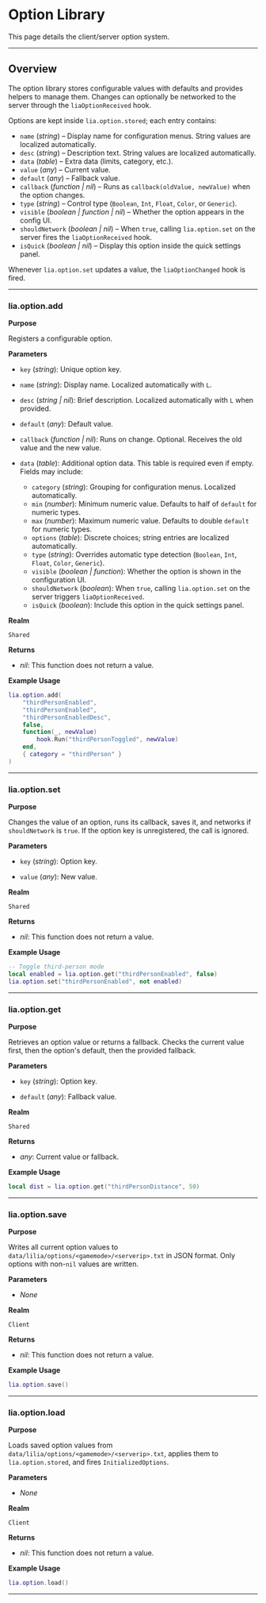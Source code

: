 # Option Library

This page details the client/server option system.

---

## Overview

The option library stores configurable values with defaults and provides helpers to manage them. Changes can optionally be networked to the server through the `liaOptionReceived` hook.

Options are kept inside `lia.option.stored`; each entry contains:

* `name` (*string*) – Display name for configuration menus. String values are localized automatically.
* `desc` (*string*) – Description text. String values are localized automatically.
* `data` (*table*) – Extra data (limits, category, etc.).
* `value` (*any*) – Current value.
* `default` (*any*) – Fallback value.
* `callback` (*function | nil*) – Runs as `callback(oldValue, newValue)` when the option changes.
* `type` (*string*) – Control type (`Boolean`, `Int`, `Float`, `Color`, or `Generic`).
* `visible` (*boolean | function | nil*) – Whether the option appears in the config UI.
* `shouldNetwork` (*boolean | nil*) – When `true`, calling `lia.option.set` on the server fires the `liaOptionReceived` hook.
* `isQuick` (*boolean | nil*) – Display this option inside the quick settings panel.

Whenever `lia.option.set` updates a value, the `liaOptionChanged` hook is fired.

---

### lia.option.add

**Purpose**

Registers a configurable option.

**Parameters**

* `key` (*string*): Unique option key.

* `name` (*string*): Display name. Localized automatically with `L`.

* `desc` (*string | nil*): Brief description. Localized automatically with `L` when provided.

* `default` (*any*): Default value.

* `callback` (*function | nil*): Runs on change. Optional. Receives the old value and the new value.
* `data` (*table*): Additional option data. This table is required even if empty. Fields may include:
  * `category` (*string*): Grouping for configuration menus. Localized automatically.
  * `min` (*number*): Minimum numeric value. Defaults to half of `default` for numeric types.
  * `max` (*number*): Maximum numeric value. Defaults to double `default` for numeric types.
  * `options` (*table*): Discrete choices; string entries are localized automatically.
  * `type` (*string*): Overrides automatic type detection (`Boolean`, `Int`, `Float`, `Color`, `Generic`).
  * `visible` (*boolean | function*): Whether the option is shown in the configuration UI.
  * `shouldNetwork` (*boolean*): When `true`, calling `lia.option.set` on the server triggers `liaOptionReceived`.
  * `isQuick` (*boolean*): Include this option in the quick settings panel.

**Realm**

`Shared`

**Returns**

* *nil*: This function does not return a value.

**Example Usage**

```lua
lia.option.add(
    "thirdPersonEnabled",
    "thirdPersonEnabled",
    "thirdPersonEnabledDesc",
    false,
    function(_, newValue)
        hook.Run("thirdPersonToggled", newValue)
    end,
    { category = "thirdPerson" }
)
```

---

### lia.option.set

**Purpose**

Changes the value of an option, runs its callback, saves it, and networks if `shouldNetwork` is `true`. If the option key is unregistered, the call is ignored.

**Parameters**

* `key` (*string*): Option key.

* `value` (*any*): New value.

**Realm**

`Shared`

**Returns**

* *nil*: This function does not return a value.

**Example Usage**

```lua
-- Toggle third-person mode
local enabled = lia.option.get("thirdPersonEnabled", false)
lia.option.set("thirdPersonEnabled", not enabled)
```

---

### lia.option.get

**Purpose**

Retrieves an option value or returns a fallback. Checks the current value first, then the option's default, then the provided fallback.

**Parameters**

* `key` (*string*): Option key.

* `default` (*any*): Fallback value.

**Realm**

`Shared`

**Returns**

* *any*: Current value or fallback.

**Example Usage**

```lua
local dist = lia.option.get("thirdPersonDistance", 50)
```

---

### lia.option.save

**Purpose**

Writes all current option values to `data/lilia/options/<gamemode>/<serverip>.txt` in JSON format. Only options with non-`nil` values are written.

**Parameters**

* *None*

**Realm**

`Client`

**Returns**

* *nil*: This function does not return a value.

**Example Usage**

```lua
lia.option.save()
```

---

### lia.option.load

**Purpose**

Loads saved option values from `data/lilia/options/<gamemode>/<serverip>.txt`, applies them to `lia.option.stored`, and fires `InitializedOptions`.

**Parameters**

* *None*

**Realm**

`Client`

**Returns**

* *nil*: This function does not return a value.

**Example Usage**

```lua
lia.option.load()
```

---
